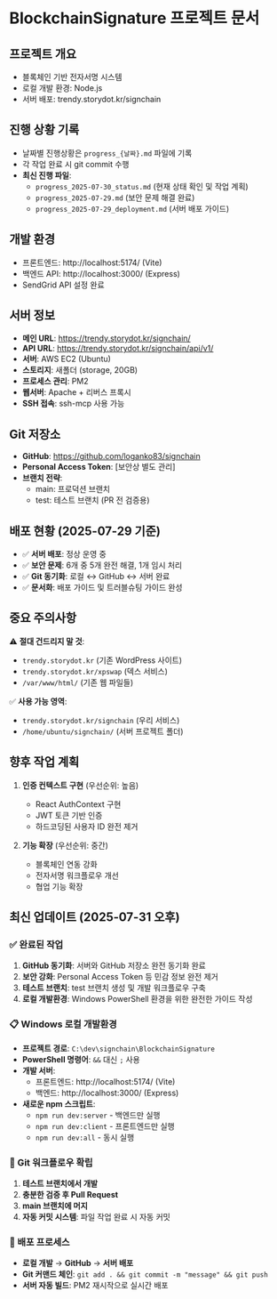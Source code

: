 # BlockchainSignature 프로젝트 문서

## 프로젝트 개요
- 블록체인 기반 전자서명 시스템
- 로컬 개발 환경: Node.js
- 서버 배포: trendy.storydot.kr/signchain

## 진행 상황 기록
- 날짜별 진행상황은 `progress_{날짜}.md` 파일에 기록
- 각 작업 완료 시 git commit 수행
- **최신 진행 파일**: 
  - `progress_2025-07-30_status.md` (현재 상태 확인 및 작업 계획)
  - `progress_2025-07-29.md` (보안 문제 해결 완료)
  - `progress_2025-07-29_deployment.md` (서버 배포 가이드)

## 개발 환경
- 프론트엔드: http://localhost:5174/ (Vite)
- 백엔드 API: http://localhost:3000/ (Express)
- SendGrid API 설정 완료

## 서버 정보
- **메인 URL**: https://trendy.storydot.kr/signchain/
- **API URL**: https://trendy.storydot.kr/signchain/api/v1/
- **서버**: AWS EC2 (Ubuntu)
- **스토리지**: 새폴더 (storage, 20GB)
- **프로세스 관리**: PM2
- **웹서버**: Apache + 리버스 프록시
- **SSH 접속**: ssh-mcp 사용 가능

## Git 저장소
- **GitHub**: https://github.com/loganko83/signchain
- **Personal Access Token**: [보안상 별도 관리]
- **브랜치 전략**: 
  - main: 프로덕션 브랜치
  - test: 테스트 브랜치 (PR 전 검증용)

## 배포 현황 (2025-07-29 기준)
- ✅ **서버 배포**: 정상 운영 중
- ✅ **보안 문제**: 6개 중 5개 완전 해결, 1개 임시 처리
- ✅ **Git 동기화**: 로컬 ↔ GitHub ↔ 서버 완료
- ✅ **문서화**: 배포 가이드 및 트러블슈팅 가이드 완성

## 중요 주의사항
⚠️ **절대 건드리지 말 것**:
- `trendy.storydot.kr` (기존 WordPress 사이트)
- `trendy.storydot.kr/xpswap` (덱스 서비스)
- `/var/www/html/` (기존 웹 파일들)

✅ **사용 가능 영역**:
- `trendy.storydot.kr/signchain` (우리 서비스)
- `/home/ubuntu/signchain/` (서버 프로젝트 폴더)

## 향후 작업 계획
1. **인증 컨텍스트 구현** (우선순위: 높음)
   - React AuthContext 구현
   - JWT 토큰 기반 인증
   - 하드코딩된 사용자 ID 완전 제거

2. **기능 확장** (우선순위: 중간)
   - 블록체인 연동 강화
   - 전자서명 워크플로우 개선
   - 협업 기능 확장

## 최신 업데이트 (2025-07-31 오후)

### ✅ 완료된 작업
1. **GitHub 동기화**: 서버와 GitHub 저장소 완전 동기화 완료
2. **보안 강화**: Personal Access Token 등 민감 정보 완전 제거
3. **테스트 브랜치**: test 브랜치 생성 및 개발 워크플로우 구축
4. **로컬 개발환경**: Windows PowerShell 환경을 위한 완전한 가이드 작성

### 📋 Windows 로컬 개발환경 
- **프로젝트 경로**: `C:\dev\signchain\BlockchainSignature`
- **PowerShell 명령어**: `&&` 대신 `;` 사용
- **개발 서버**: 
  - 프론트엔드: http://localhost:5174/ (Vite)
  - 백엔드: http://localhost:3000/ (Express)
- **새로운 npm 스크립트**:
  - `npm run dev:server` - 백엔드만 실행
  - `npm run dev:client` - 프론트엔드만 실행
  - `npm run dev:all` - 동시 실행

### 🔄 Git 워크플로우 확립
1. **테스트 브랜치에서 개발**
2. **충분한 검증 후 Pull Request**
3. **main 브랜치에 머지**
4. **자동 커밋 시스템**: 파일 작업 완료 시 자동 커밋

### 🚀 배포 프로세스
- **로컬 개발** → **GitHub** → **서버 배포**
- **Git 커맨드 체인**: `git add . && git commit -m "message" && git push`
- **서버 자동 빌드**: PM2 재시작으로 실시간 배포

